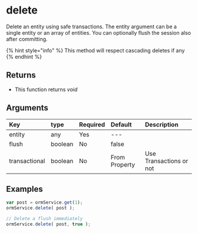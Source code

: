 # delete

Delete an entity using safe transactions. The entity argument can be a single entity or an array of entities. You can optionally flush the session also after committing.

{% hint style="info" %}
This method will respect cascading deletes if any
{% endhint %}

## Returns

* This function returns _void_

## Arguments

| Key | type | Required | Default | Description |
| :--- | :--- | :--- | :--- | :--- |
| entity | any | Yes | --- |  |
| flush | boolean | No | false |  |
| transactional | boolean | No | From Property | Use Transactions or not |

## Examples

```javascript
var post = ormService.get(1);
ormService.delete( post );

// Delete a flush immediately
ormService.delete( post, true );
```

